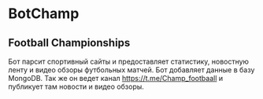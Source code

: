 # BotChamp
## Football Championships
Бот парсит спортивный сайты и предоставляет статистику, новостную ленту и видео обзоры футбольных матчей. 
Бот добавляет данные в базу MongoDB.
Так же он ведет канал https://t.me/Champ_footbaall и публикует там новости и видео обзоры.
